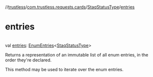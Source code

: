 //[trustless](../../../index.md)/[com.trustless.requests.cards](../index.md)/[StaqStatusType](index.md)/[entries](entries.md)

# entries

\
val [entries](entries.md): [EnumEntries](https://kotlinlang.org/api/latest/jvm/stdlib/kotlin.enums/-enum-entries/index.html)&lt;[StaqStatusType](index.md)&gt;

Returns a representation of an immutable list of all enum entries, in the order they're declared.

This method may be used to iterate over the enum entries.
